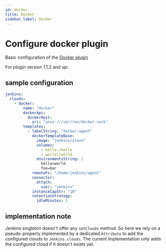 ```yaml
---
id: docker
title: Docker
sidebar_label: Docker
---
```


# Configure docker plugin

Basic configuration of the [Docker plugin](https://plugins.jenkins.io/docker-plugin)

For plugin version 1.1.2 and up:

## sample configuration

```yaml
jenkins:
  clouds:
    - docker:
        name: "docker"
        dockerApi:
          dockerHost:
            uri: "unix:///var/run/docker.sock"
        templates:
          - labelString: "docker-agent"
            dockerTemplateBase:
              image: "jenkins/slave"
              volumes:
                - hello:/hello
                - world:/world
              environmentsString: |
                hello=world
                foo=bar
            remoteFs: "/home/jenkins/agent"
            connector:
              attach:
                user: "jenkins"
            instanceCapStr: "10"
            retentionStrategy:
              idleMinutes: 1
```

## implementation note

Jenkins singleton doesn't offer any `setClouds` method. So here we rely on a pseudo-property implemented by a dedicated
`Attribute` to add the configured clouds to `Jenkins.clouds`. The current implementation only adds the configured cloud
if it doesn't exists yet.
